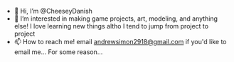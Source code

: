 - 👋 Hi, I’m @CheeseyDanish
- 👀 I’m interested in making game projects, art, modeling, and anything else! I love learning new things altho I tend to jump from project to project
- 📫 How to reach me! email andrewsimon2918@gmail.com if you'd like to email me... For some reason...

<!---
CheeseyDanish/CheeseyDanish is a ✨ special ✨ repository because its `README.md` (this file) appears on your GitHub profile.
You can click the Preview link to take a look at your changes.
--->
